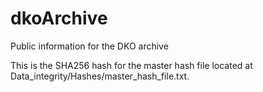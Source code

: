 # dkoArchive
Public information for the DKO archive

This is the SHA256 hash for the master hash file located at Data_integrity/Hashes/master_hash_file.txt.
